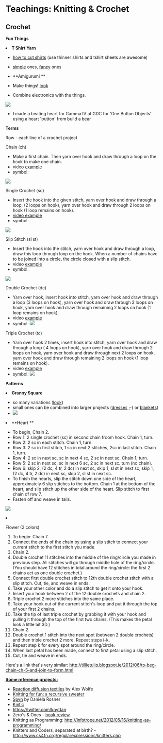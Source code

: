 # Teachings: Knitting & Crochet

## Crochet

**Fun Things**
<undefined><li>**T Shirt Yarn**</li></undefined>

*   [how to cut shirts](http://francineclouden.typepad.com/callaloo_soup/2013/05/tuesday-to-do-how-to-make-t-shirt-yarn-in-10-minutes-or-less.html) (use thinner shirts and tshirt sheets are awesome)
*   [simple](http://handmadeandcraft.com/wp-content/uploads/2012/09/127789708146375066_nSkwDwht_f_thumb.jpg) ones, [fancy](https://img1.etsystatic.com/028/0/7019830/il_fullxfull.614292047_p11p.jpg) ones
<undefined><li>**Amigurumi **</li></undefined>

*   Make things! [look](https://www.google.com/search?q=crochet%2520amigurumi/&es_sm=91&source=lnms&tbm=isch&sa=X&ei=QstHVOv9DNLbsATRyIHwBA&ved=0CAkQ_AUoAg&biw=1117&bih=646)
*   Combine electronics with the things. 

![](https://hackpad-attachments.s3.amazonaws.com/hackpad.com_McDFCpKzMkL_p.252113_1413169131179_4430993290_7554b39b22_o.jpg)

*   I made a beating heart for Gamma IV at GDC for 'One Button Objects' using a heart 'button' from build a bear

**Terms**

Row - each line of a crochet project

Chain (ch)

*   Make a first chain. Then yarn over hook and draw through a loop on the hook to make one chain.
*   video [example](https://www.youtube.com/watch?v=OtmOEzm_OXQ)
*   symbol:

![](https://hackpad-attachments.s3.amazonaws.com/hackpad.com_McDFCpKzMkL_p.252113_1413164862877_undefined)

Single Crochet (sc) 

*   Insert the hook into the given stitch, yarn over hook and draw through a loop, (2 loops on hook), yarn over hook and draw through 2 loops on hook (1 loop remains on hook).
*   [video example](https://www.youtube.com/watch?v=OqhaQQajt0U)
*   symbol:

![](https://hackpad-attachments.s3.amazonaws.com/hackpad.com_McDFCpKzMkL_p.252113_1413164884362_undefined)

Slip Stitch (sl st)

*   Insert the hook into the stitch, yarn over hook and draw through a loop, draw this loop through loop on the hook. When a number of chains have to be joined into a circle, the circle closed with a slip stitch.
*   video [example](https://www.youtube.com/watch?v=AFk-fdAowbY)
*   symbol:

 ![](https://hackpad-attachments.s3.amazonaws.com/hackpad.com_McDFCpKzMkL_p.252113_1413164930416_undefined)

Double Crochet (dc)

*   Yarn over hook, insert hook into stitch, yarn over hook and draw through a loop (3 loops on hook), yarn over hook and draw through 2 loops on hook, yarn over hook and draw through remaining 2 loops on hook (1 loop remains on hook).
*   video [example](https://www.youtube.com/watch?v=o1txJLRPfuE)
*   symbol: ![](https://hackpad-attachments.s3.amazonaws.com/hackpad.com_McDFCpKzMkL_p.252113_1413164987136_undefined)

Triple Crochet (tc)

*   Yarn over hook 2 times, insert hook into stitch, yarn over hook and draw through a loop ( 4 loops on hook), yarn over hook and draw through 2 loops on hook, yarn over hook and draw through next 2 loops on hook, yarn over hook and draw through remaining 2 loops on hook (1 loop remains on hook).
*   video [example](https://www.youtube.com/watch?v=i4xplEBGowg) 
*   symbol: ![](https://hackpad-attachments.s3.amazonaws.com/hackpad.com_McDFCpKzMkL_p.252113_1413167770890_undefined)

**Patterns**
<undefined><li>**Granny Square**</li></undefined>

*   so many variations ([look](https://www.google.com/search?q=granny+square+pattern&espv=2&biw=863&bih=647&source=lnms&tbm=isch&sa=X&ei=Vjs7VNj3BLSNsQTDn4GwDA&sqi=2&ved=0CAYQ_AUoAQ))
*   small ones can be combined into larger projects ([dresses](http://pascalenary.files.wordpress.com/2010/11/cate-blanchett.png) ;-) or [blankets](http://fc-asset1.freekeylabs.com/file/1/1231/1231.jpg))
*   ![](https://hackpad-attachments.s3.amazonaws.com/hackpad.com_McDFCpKzMkL_p.252113_1413168260080_undefined)

<undefined><li>**Heart **</li></undefined>

*   To begin, Chain 2.
*   Row 1: 2 single crochet (sc) in second chain froom hook. Chain 1, turn.
*   Row 2: 2 sc in each stitch. Chain 1, turn.
*   Row 3: 2 sc in first stitch, 1 sc in next 2 stitches, 2sc in last stitch. Chain 1, turn.
*   Row 4: 2 sc in next sc, sc in next 4 sc, 2 sc in next sc.  Chain 1, turn.
*   Row 5: 2 sc in next sc, sc in next 6 sc, 2 sc in next sc.  turn (no chain).
*   Row 6: skip 2, (2 dc, 4 tr, 2 dc) in next sc, skip 1, sl st in next sc, skip 1, (2 dc, 4 tr, 2 dc) in next sc, skip 2, sl st in next sc.
*   To finish the hearts, slip the stitch down one side of the heart, approximately 6 slip stitches to the bottom. Chain 1 at the bottom of the heart, and slip stitch up the other side of the heart. Slip stitch to first chain of row 7.
*   Fasten off and weave in tails.

![](https://hackpad-attachments.s3.amazonaws.com/hackpad.com_McDFCpKzMkL_p.252113_1413166984230_undefined)
<undefined><li>
</li></undefined>

Flower (2 colors)

1.  To begin: Chain 7.
2.  Connect the ends of the chain by using a slip stitch to connect your current stitch to the first stitch you made.
3.  Chain 2.
4.  Double crochet 11 stitches into the middle of the ring/circle you made in previous step. All stitches will go through middle hole of the ring/circle. (You should have 12 stitches in total around the ring/circle: the first 2 chains act as one double crochet.)
5.  Connect first double crochet stitch to 12th double crochet stitch with a slip stitch. Cut, tie, and weave in ends.
6.  Take your other color and do a slip stitch to get it onto your hook.
7.  Insert your hook between 2 of the 12 double crochets and chain 2.
8.  Triple crochet 2 more stitches into the same place.
9.  Take your hook out of the current stitch's loop and put it through the top of your first 2 chains.
10.  Take the tip of last triple crochet by grabbing it with your hook and pulling it through the top of the first two chains. (This makes the petal look a little bit 3D.)
11.  Chain 2.
12.  Double crochet 1 stitch into the next spot (between 2 double crochets) and then triple crochet 2 more. Repeat steps i-k.
13.  Repeat step k for every spot around the ring/circle. 
14.  When last petal has been made, connect to first petal using a slip stitch.
15.  Cut, tie and weave in ends.

Here's a link that's very similar: [](http://tillietulip.blogspot.ie/2012/06/to-beg-chain-ch-5-and-join-to-form.html)http://tillietulip.blogspot.ie/2012/06/to-beg-chain-ch-5-and-join-to-form.html

**<u>Some reference projects:</u>**

*   [Reaction diffusion textiles](http://alexkwolfe.com/reaction-diffusion-knits/) by Alex Wolfe
*   [Knitting for fun: a recursive sweater](http://www.di.unipi.it/~chiara/publ-40/Fun07.pdf)
*   [Spyn](http://people.ischool.berkeley.edu/~daniela/spyn/) by Daniela Rosner
*   [Knitic](http://www.knitic.com/)
*   [](https://twitter.com/knyttan)https://twitter.com/knyttan
*   Zero's & Ones - [book review](http://www.cyberartsweb.org/cpace/body/lgl1.html)
*   Knitting as Programming: [](http://infotrope.net/2012/05/16/knitting-as-programming/)http://infotrope.net/2012/05/16/knitting-as-programming/
*   Knitters and Coders, separated at birth? - [](http://www.cs4fn.org/regularexpressions/knitters.php)http://www.cs4fn.org/regularexpressions/knitters.php